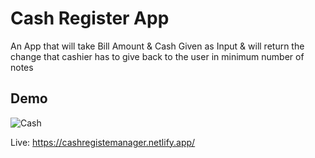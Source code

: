 # Cash Register App

An App that will take Bill Amount & Cash Given as Input & will return the change that cashier has to give back to the user in minimum number of notes

## Demo
![Cash](https://user-images.githubusercontent.com/70641781/183136556-a3686b0e-66d4-4160-b2a7-17180ad5b728.gif)

Live: https://cashregistemanager.netlify.app/

